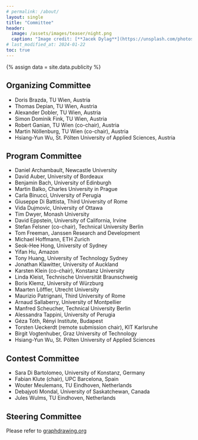 ```yaml
---
# permalink: /about/
layout: single
title: "Committee"
header:
  image: /assets/images/teaser/night.png
  caption: "Image credit: [**Jacek Dylag**](https://unsplash.com/photos/IiQXLbTTQCw)"
# last_modified_at: 2024-01-22
toc: true
---
```


{% assign data = site.data.publicity %}


## Organizing Committee

* Doris Brazda, TU Wien, Austria
* Thomas Depian, TU Wien, Austria 
* Alexander Dobler, TU Wien, Austria 
* Simon Dominik Fink, TU Wien, Austria 
* Robert Ganian, TU Wien (co-chair), Austria
* Martin Nöllenburg, TU Wien (co-chair), Austria
* Hsiang-Yun Wu, St. Pölten University of Applied Sciences, Austria


## Program Committee

* Daniel Archambault, Newcastle University
* David Auber, University of Bordeaux
* Benjamin Bach, University of Edinburgh
* Martin Balko, Charles University in Prague
* Carla Binucci, University of Perugia
* Giuseppe Di Battista, Third University of Rome
* Vida Dujmovic, University of Ottawa
* Tim Dwyer, Monash University
* David Eppstein, University of California, Irvine
* Stefan Felsner (co-chair), Technical University Berlin
* Tom Freeman, Janssen Research and Development
* Michael Hoffmann, ETH Zurich
* Seok-Hee Hong, University of Sydney
* Yifan Hu, Amazon
* Tony Huang, University of Technology Sydney
* Jonathan Klawitter, University of Auckland
* Karsten Klein (co-chair), Konstanz University
* Linda Kleist, Technische Universität Braunschweig
* Boris Klemz, University of Würzburg
* Maarten Löffler, Utrecht University
* Maurizio Patrignani, Third University of Rome
* Arnaud Sallaberry, University of Montpellier
* Manfred Scheucher, Technical University Berlin
* Alessandra Tappini, University of Perugia
* Géza Tóth, Rényi Institute, Budapest
* Torsten Ueckerdt (remote submission chair), KIT Karlsruhe
* Birgit Vogtenhuber, Graz University of Technology
* Hsiang-Yun Wu, St. Pölten University of Applied Sciences

## Contest Committee
* Sara Di Bartolomeo, University of Konstanz, Germany
* Fabian Klute (chair), UPC Barcelona, Spain
* Wouter Meulemans, TU Eindhoven, Netherlands
* Debajyoti Mondal, University of Saskatchewan, Canada
* Jules Wulms, TU Eindhoven, Netherlands

<!--
{% assign role = "" %}
{% for member in data.OC-Members %}
  {% if role != member.Role %}
    {% assign role = member.Role %}
<h3 class="oc-role"><strong>{{ member.Role }}</strong></h3>
  {% endif %}
<div style="display: inline-block; width: 45%; text-align: left;">
  {% if member.Photo == "yes" %}
<img style="border-radius: 50%" src="../../assets/images/oc/{{ member.First }}_{{ member.Given }}.jpg"
     class="circle" width="150" height="150" /><br />
  {% else %}
<img style="border-radius: 50%" src="../../assets/images/oc/nobody.jpg" width="150" height="150" /><br />
  {% endif %}
<strong>{{ member.First }} {{ member.Given }}</strong><br />
{{ member.Affiliation }}<br /><br />
</div>
{% endfor %}
-->

## Steering Committee

Please refer to [graphdrawing.org](http://graphdrawing.org/sc.html)
